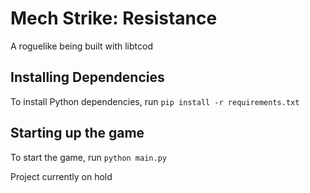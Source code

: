 # Mech Strike: Resistance
A roguelike being built with libtcod
## Installing Dependencies
To install Python dependencies, run `pip install -r requirements.txt`
## Starting up the game
To start the game, run `python main.py `


Project currently on hold
